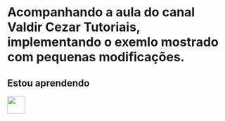 # Acompanhando a aula do canal Valdir Cezar Tutoriais, implementando o exemlo mostrado com pequenas modificações.
## Estou aprendendo

<img src="https://cdn.jsdelivr.net/gh/devicons/devicon/icons/java/java-original.svg" width="40" height="40"/> 
